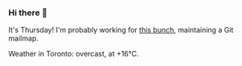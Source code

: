 ### Hi there :wave:

It's Thursday! I'm probably working for [this bunch](https://github.com/kohofinancial), maintaining a Git mailmap.

Weather in Toronto: overcast, at +16°C.
